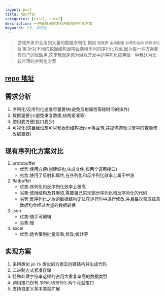```yaml
---
layout: post
title: XBuffer
categories: [cate1, cate2]
description: 一种最快速的游戏用数据序列化方案
keywords: C#, 序列化
---
```


> 游戏开发中会用到大量的数据序列化,例如 `配置表` `全局配置` `非表形结构` `网络协议包` 等,针对不同的数据结构通常会选用不同的序列化方案,因为每一种方案都有自己的优缺点,这里我就是想为游戏开发中的序列化应用做一种我认为比较合理的序列化方案

## [repo 地址](https://github.com/CodeZeg/xbuffer)

## 需求分析
1. 序列化/反序列化速度尽量要快(避免反射属性等耗时间的操作)
1. 数据量要小(避免重复数据,结构紧凑等)
1. 使用要方便(接口要少)
1. 可视化(这里我设想可以和表形结构及json等互转,并提供游戏引擎中的查看修改编辑器)

## 现有序列化方案对比
1. protobuffer
    - 优势:使用方便(创建结构,生成文件,仅两个调用接口)
    - 劣势:使用了反射和属性,在序列化和反序列化效率上属于中游
1. flatbuffer
    - 优势:序列化和反序列化效率上极高
    - 劣势:使用结构及其麻烦,需要自己实现部分序列化和反序列化的代码
    - 劣势:反序列化之后的数据结构无法在运行时中进行修改,并且每次获取任意数据均会经过大量的数据转换
1. json
    - 优势:随手可编辑
    - 劣势:慢
1. excel
    - 优势:适合策划批量查看,修改,统计等

## 实现方案
1. 采用类似 `pb` `fb` 类似的方案去创建结构并生成代码
1. 二进制方式紧凑存储
1. 特殊处理字符串这样的占用大重复率高的数据类型
1. 调用接口仅有 `序列化`/`反序列化` 两个泛型接口
1. 支持自定义基本类型扩展